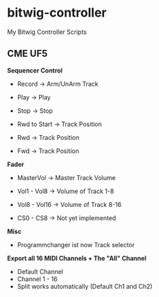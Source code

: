 bitwig-controller
=================

My Bitwig Controller Scripts

CME UF5
-------

**Sequencer Control**

  * Record -> Arm/UnArm Track
  * Play -> Play
  * Stop -> Stop

  * Rwd to Start -> Track Position
  * Rwd -> Track Position
  * Fwd -> Track Position

**Fader**

 * MasterVol -> Master Track Volume
 * Vol1 - Vol8 -> Volume of Track 1-8
 * Vol8 - Vol16 -> Volume of Track 8-16

 * CS0 - CS8 -> Not yet implemented

**Misc**
 * Programmchanger ist now Track selector

**Export all 16 MIDI Channels + The "All" Channel**

  * Default Channel
  * Channel 1 - 16
  * Split works automatically (Default Ch1 and Ch2)

